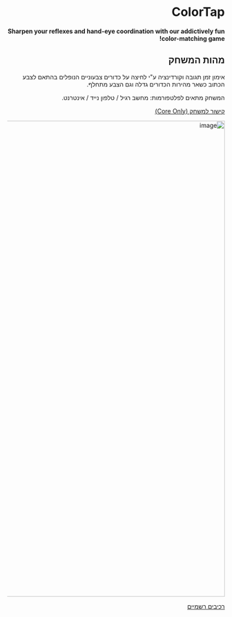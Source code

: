 <div dir='rtl' lang='he'>

# ColorTap

**Sharpen your reflexes and hand-eye coordination with our addictively fun color-matching game!**

## מהות המשחק

אימון זמן תגובה וקורדינציה ע"י לחיצה על כדורים צבעוניים הנופלים בהתאם לצבע הכתוב כשאר מהירות הכדורים גדלה וגם הצבע מתחלף.  

המשחק מתאים לפלטפורמות: מחשב רגיל / טלפון נייד / אינטרנט.

[קישור למשחק (Core Only)](https://tornifrog.itch.io/colortap)

<img width="1102" alt="image" src="https://user-images.githubusercontent.com/18744772/234272639-f398bd85-93f3-45ac-b39b-a1e9cae4f3a4.png">

[רכיבים רשמיים](formal-elements.md)
</div>
